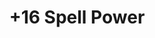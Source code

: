 ---
title: "+16 Spell Power"
canonical: "skill/plus-16-spell-power"
lists:
    - warlock-loresheet
tier: 4
min_type: "warlock-x/4"
osp_cost: 40
prerequisites: ["warlock-loresheet/plus-12-spell-power"]
replacement: true
ladder: "+spell-power"
---